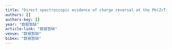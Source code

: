 ```yaml
---
title: "Direct spectroscopic evidence of charge reversal at the Pb(ZrTi)O/LaSrMnO heterointerface"
authors: []
authors-key: []
year: "数据暂缺"
article-link: "数据暂缺"
venue: "数据暂缺"
bibex: "数据暂缺"
---
```

